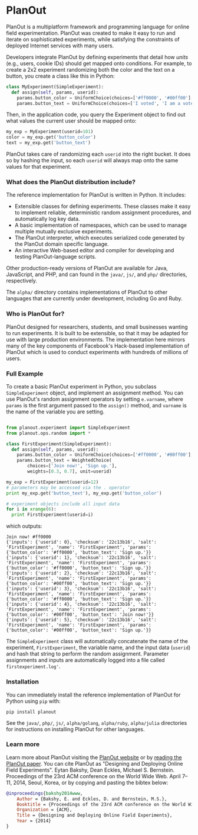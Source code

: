 # PlanOut

PlanOut is a multiplatform framework and programming language for online field experimentation. PlanOut was created to make it easy to run and iterate on sophisticated experiments, while satisfying the constraints of deployed Internet services with many users.

Developers integrate PlanOut by defining experiments that detail how _units_ (e.g., users, cookie IDs) should get mapped onto conditions. For example, to create a 2x2 experiment randomizing both the color and the text on a button, you create a class like this in Python:

```python
class MyExperiment(SimpleExperiment):
  def assign(self, params, userid):
    params.button_color = UniformChoice(choices=['#ff0000', '#00ff00'], unit=userid)
    params.button_text = UniformChoice(choices=['I voted', 'I am a voter'], unit=userid)
```

Then, in the application code, you query the Experiment object to find out what values the current user should be mapped onto:
```python
my_exp = MyExperiment(userid=101)
color = my_exp.get('button_color')
text = my_exp.get('button_text')
```

PlanOut takes care of randomizing each ``userid`` into the right bucket. It does so by hashing the input, so each ``userid`` will always map onto the same values for that experiment.

### What does the PlanOut distribution include?

The reference implementation for PlanOut is written in Python.  It includes:
  * Extensible classes for defining experiments. These classes make it easy to implement reliable, deterministic random assignment procedures, and automatically log key data.
  * A basic implementation of namespaces, which can be used to manage multiple mutually exclusive experiments.
  * The PlanOut interpreter, which executes serialized code generated by the PlanOut domain specific language.
  * An interactive Web-based editor and compiler for developing and testing
  PlanOut-language scripts.

Other production-ready versions of PlanOut are available for Java, JavaScript, and PHP, and can found in the `java/`, `js/`, and `php/` directories, respectively.

The `alpha/` directory contains implementations of PlanOut to other languages that are currently under development, including Go and Ruby.

### Who is PlanOut for?
PlanOut designed for researchers, students, and small businesses wanting to run experiments. It is built to be extensible, so that it may be adapted for use with large production environments.  The implementation here mirrors many of the key components of Facebook's Hack-based implementation of PlanOut which is used to conduct experiments with hundreds of millions of users.

### Full Example

To create a basic PlanOut experiment in Python, you subclass ``SimpleExperiment`` object, and implement an assignment method. You can use PlanOut's random assignment operators by setting ``e.varname``, where ``params`` is the first argument passed to the ``assign()`` method, and ``varname`` is the name of the variable you are setting.
```python

from planout.experiment import SimpleExperiment
from planout.ops.random import *

class FirstExperiment(SimpleExperiment):
  def assign(self, params, userid):
    params.button_color = UniformChoice(choices=['#ff0000', '#00ff00'], unit=userid)
    params.button_text = WeightedChoice(
        choices=['Join now!', 'Sign up.'],
        weights=[0.3, 0.7], unit=userid)

my_exp = FirstExperiment(userid=12)
# parameters may be accessed via the . operator
print my_exp.get('button_text'), my_exp.get('button_color')

# experiment objects include all input data
for i in xrange(6):
  print FirstExperiment(userid=i)
```

which outputs:
```
Join now! #ff0000
{'inputs': {'userid': 0}, 'checksum': '22c13b16', 'salt': 'FirstExperiment', 'name': 'FirstExperiment', 'params': {'button_color': '#ff0000', 'button_text': 'Sign up.'}}
{'inputs': {'userid': 1}, 'checksum': '22c13b16', 'salt': 'FirstExperiment', 'name': 'FirstExperiment', 'params': {'button_color': '#ff0000', 'button_text': 'Sign up.'}}
{'inputs': {'userid': 2}, 'checksum': '22c13b16', 'salt': 'FirstExperiment', 'name': 'FirstExperiment', 'params': {'button_color': '#00ff00', 'button_text': 'Sign up.'}}
{'inputs': {'userid': 3}, 'checksum': '22c13b16', 'salt': 'FirstExperiment', 'name': 'FirstExperiment', 'params': {'button_color': '#ff0000', 'button_text': 'Sign up.'}}
{'inputs': {'userid': 4}, 'checksum': '22c13b16', 'salt': 'FirstExperiment', 'name': 'FirstExperiment', 'params': {'button_color': '#00ff00', 'button_text': 'Join now!'}}
{'inputs': {'userid': 5}, 'checksum': '22c13b16', 'salt': 'FirstExperiment', 'name': 'FirstExperiment', 'params': {'button_color': '#00ff00', 'button_text': 'Sign up.'}}
```

The ``SimpleExperiment`` class will automatically concatenate the name of the experiment, ``FirstExperiment``, the variable name, and the input data (``userid``) and hash that string to perform the random assignment. Parameter assignments and inputs are automatically logged into a file called ``firstexperiment.log'``.


### Installation
You can immediately install the reference implementation of PlanOut for Python using `pip` with:
```
pip install planout
```

See the `java/`, `php/`, `js/`, `alpha/golang`, `alpha/ruby`, `alpha/julia` directories for instructions on installing PlanOut for other languages.

### Learn more
Learn more about PlanOut visiting the [PlanOut website](http://facebook.github.io/planout/) or by [reading the PlanOut paper](http://arxiv.org/pdf/1409.3174v1.pdf). You can cite PlanOut as "Designing and Deploying Online Field Experiments". Eytan Bakshy, Dean Eckles, Michael S. Bernstein. Proceedings of the 23rd ACM conference on the World Wide Web. April 7–11, 2014, Seoul, Korea, or by copying and pasting the bibtex below:
``` bibtex
@inproceedings{bakshy2014www,
	Author = {Bakshy, E. and Eckles, D. and Bernstein, M.S.},
	Booktitle = {Proceedings of the 23rd ACM conference on the World Wide Web},
	Organization = {ACM},
	Title = {Designing and Deploying Online Field Experiments},
	Year = {2014}
}
```
